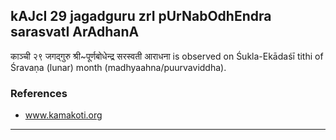 ## kAJcI 29 jagadguru zrI pUrNabOdhEndra sarasvatI ArAdhanA

काञ्ची २९ जगद्गुरु श्री~पूर्णबोधेन्द्र सरस्वती आराधना is observed on Śukla-Ekādaśī tithi of Śravaṇa (lunar) month (madhyaahna/puurvaviddha).


### References
* www.kamakoti.org

---
